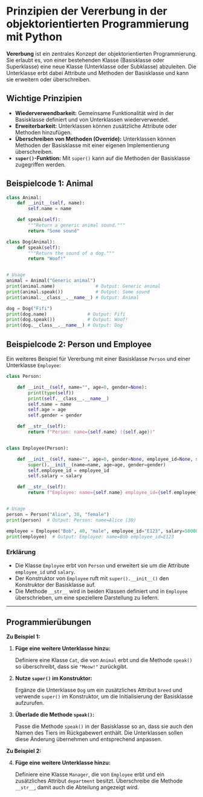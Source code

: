 # Prinzipien der Vererbung in der objektorientierten Programmierung mit Python

**Vererbung** ist ein zentrales Konzept der objektorientierten Programmierung. Sie erlaubt es, von
einer bestehenden Klasse (Basisklasse oder Superklasse) eine neue Klasse (Unterklasse oder
Subklasse) abzuleiten. Die Unterklasse erbt dabei Attribute und Methoden der Basisklasse und kann
sie erweitern oder überschreiben.

## Wichtige Prinzipien

- **Wiederverwendbarkeit:** Gemeinsame Funktionalität wird in der Basisklasse definiert und von
  Unterklassen wiederverwendet.
- **Erweiterbarkeit:** Unterklassen können zusätzliche Attribute oder Methoden hinzufügen.
- **Überschreiben von Methoden (Override):** Unterklassen können Methoden der Basisklasse mit einer
  eigenen Implementierung überschreiben.
- **`super()`-Funktion:** Mit `super()` kann auf die Methoden der Basisklasse zugegriffen werden.


## Beispielcode 1: Animal

```python
class Animal:
    def __init__(self, name):
        self.name = name

    def speak(self):
        """Return a generic animal sound."""
        return "Some sound"

class Dog(Animal):
    def speak(self):
        """Return the sound of a dog."""
        return "Woof!"


# Usage
animal = Animal("Generic animal")
print(animal.name)               # Output: Generic animal
print(animal.speak())            # Output: Some sound
print(animal.__class__.__name__) # Output: Animal

dog = Dog("Fifi")
print(dog.name)               # Output: Fifi
print(dog.speak())            # Output: Woof!
print(dog.__class__.__name__) # Output: Dog
```


## Beispielcode 2: Person und Employee

Ein weiteres Beispiel für Vererbung mit einer Basisklasse `Person` und einer Unterklasse
`Employee`:

```python
class Person:

    def __init__(self, name="", age=0, gender=None):
        print(type(self))
        print(self.__class__.__name__)
        self.name = name
        self.age = age
        self.gender = gender

    def __str__(self):
        return f"Person: name={self.name} ({self.age})"


class Employee(Person):

    def __init__(self, name="", age=0, gender=None, employee_id=None, salary=0):
        super().__init__(name=name, age=age, gender=gender)
        self.employee_id = employee_id
        self.salary = salary

    def __str__(self):
        return f"Employee: name={self.name} employee_id={self.employee_id}"


# Usage
person = Person("Alice", 30, "female")
print(person)  # Output: Person: name=Alice (30)

employee = Employee("Bob", 40, "male", employee_id="E123", salary=50000)
print(employee)  # Output: Employee: name=Bob employee_id=E123
```

### Erklärung

- Die Klasse `Employee` erbt von `Person` und erweitert sie um die Attribute `employee_id` und
  `salary`.
- Der Konstruktor von `Employee` ruft mit `super().__init__()` den Konstruktor der Basisklasse auf.
- Die Methode `__str__` wird in beiden Klassen definiert und in `Employee` überschrieben, um eine
  speziellere Darstellung zu liefern.

---

## Programmierübungen

**Zu Beispiel 1:**

1. **Füge eine weitere Unterklasse hinzu:**

   Definiere eine Klasse `Cat`, die von `Animal` erbt und die Methode `speak()` so überschreibt,
   dass sie `"Meow!"` zurückgibt.

2. **Nutze `super()` im Konstruktor:**

   Ergänze die Unterklasse `Dog` um ein zusätzliches Attribut `breed` und verwende `super()` im
   Konstruktor, um die Initialisierung der Basisklasse aufzurufen.

3. **Überlade die Methode `speak()`:**

   Passe die Methode `speak()` in der Basisklasse so an, dass sie auch den Namen des Tiers im
   Rückgabewert enthält. Die Unterklassen sollen diese Änderung übernehmen und entsprechend
   anpassen.

**Zu Beispiel 2:**

4. **Füge eine weitere Unterklasse hinzu:**

   Definiere eine Klasse `Manager`, die von `Employee` erbt und ein zusätzliches Attribut
   `department` besitzt. Überschreibe die Methode `__str__`, damit auch die Abteilung
   angezeigt wird.
